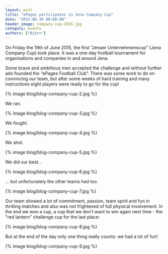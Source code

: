 ```yaml
---
layout: post
title: "ePages participates in Jena Company Cup"
date: "2015-06-30 08:00:00"
header_image: company-cup-2015.jpg
category: events
authors: ["Björn"]
---
```

On Friday the 19th of June 2015, the first “Jenaer Unternehmenscup” (Jena Company Cup) took place.
It was a one-day football tournament for organisations and companies in and around Jena.

Some brave and ambitious men accepted the challenge and without further ado founded the “ePages Football Club”.
There was some work to do on convincing our team, but after some weeks of hard training and many instructions eight players were ready to go for the cup!

{% image blog/blog-company-cup-2.jpg %}

We ran.

{% image blog/blog-company-cup-3.jpg %}

We fought.

{% image blog/blog-company-cup-4.jpg %}

We shot.

{% image blog/blog-company-cup-5.jpg %}

We did our best...

{% image blog/blog-company-cup-6.jpg %}

... but unfortunately the other teams had too.

{% image blog/blog-company-cup-7.jpg %}

Our team showed a lot of commitment, passion, team spirit and fun in thrilling matches and also was not frightened of full physical involvement. In the end we won a cup, a cup that we don’t want to win again next time - the "red lantern" challenge cup for the last place:

{% image blog/blog-company-cup-8.jpg %}

But at the end of the day only one thing really counts: we had a lot of fun!

{% image blog/blog-company-cup-9.jpg %}
